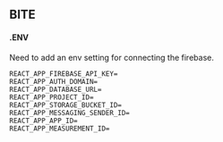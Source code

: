 ## BITE



#### .ENV

Need to add an env setting for connecting the firebase.
```
REACT_APP_FIREBASE_API_KEY=
REACT_APP_AUTH_DOMAIN=
REACT_APP_DATABASE_URL=
REACT_APP_PROJECT_ID=
REACT_APP_STORAGE_BUCKET_ID=
REACT_APP_MESSAGING_SENDER_ID=
REACT_APP_APP_ID=
REACT_APP_MEASUREMENT_ID=
```